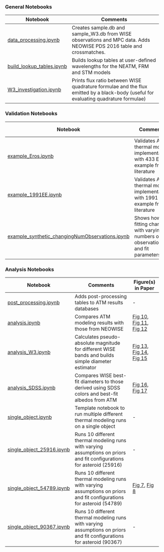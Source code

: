 ### General Notebooks
| Notebook |  Comments | 
|---|---|
| [data_processing.ipynb](https://github.com/moeyensj/atm/blob/master/notebooks/data_processing.ipynb) | Creates sample.db and sample_W3.db from WISE observations and MPC data.  Adds NEOWISE PDS 2016 table and crossmatches. |
| [build_lookup_tables.ipynb](https://github.com/moeyensj/atm/blob/master/notebooks/build_lookup_tables.ipynb) | Builds lookup tables at user-defined wavelengths for  the NEATM, FRM and STM models|
| [W3_investigation.ipynb](https://github.com/moeyensj/atm/blob/master/notebooks/W3_investigation.ipynb) | Prints flux ratio between WISE quadrature formulae and the flux emitted by a black-body (useful for evaluating quadrature formulae) | 

### Validation Notebooks
| Notebook | Comments | Figure(s) in Paper |
|---|---|---|
|[example_Eros.ipynb](https://github.com/moeyensj/atm/blob/master/notebooks/validation/example_Eros.ipynb)| Validates ATM thermal model implementation with 433 Eros example from literature | [Fig 5](https://github.com/moeyensj/atm/blob/master/notebooks/plots/validation_Eros.png) |
|[example_1991EE.ipynb](https://github.com/moeyensj/atm/blob/master/notebooks/validation/example_1991EE.ipynb)| Validates ATM thermal model implementation with 1991 EE example from literature | [Fig 6](https://github.com/moeyensj/atm/blob/master/notebooks/plots/validation_1991EE.png) |
|[example_synthetic_changingNumObservations.ipynb](https://github.com/moeyensj/atm/blob/master/notebooks/validation/example_synthetic_changingNumObservations.ipynb)| Shows how fitting changes with varying numbers of observations and fit parameters | [Fig 1](https://github.com/moeyensj/atm/blob/master/notebooks/plots/validation_synthetic_1obs_2param_SEDs.png), [Fig 2](https://github.com/moeyensj/atm/blob/master/notebooks/plots/validation_synthetic_1obs_2param_NEATM_corner.png), [Fig 3](https://github.com/moeyensj/atm/blob/master/notebooks/plots/validation_synthetic_1obs_3param_NEATM_corner.png), [Fig 4](https://github.com/moeyensj/atm/blob/master/notebooks/plots/validation_synthetic_25obs_3param_NEATM_corner.png) | |

### Analysis Notebooks
| Notebook | Comments | Figure(s) in Paper |
|---|---|---|
|[post_processing.ipynb](https://github.com/moeyensj/atm/blob/master/notebooks/analysis/post_processing.ipynb) | Adds post-processing tables to ATM results databases | - |
|[analysis.ipynb](https://github.com/moeyensj/atm/blob/master/notebooks/analysis/analysis.ipynb)| Compares ATM modeling results with those from NEOWISE | [Fig 10](https://github.com/moeyensj/atm/blob/master/notebooks/plots/chi2_num_obs.png), [Fig 11](https://github.com/moeyensj/atm/blob/master/notebooks/plots/diameter_emissivity_albedo.png), [Fig 12](https://github.com/moeyensj/atm/blob/master/notebooks/plots/CCD_tracks.png)   |
|[analysis_W3.ipynb](https://github.com/moeyensj/atm/blob/master/notebooks/analysis/analysis_W3.ipynb) | Calculates pseudo-absolute magnitude for different WISE bands and builds simple diameter estimator | [Fig 13](https://github.com/moeyensj/atm/blob/master/notebooks/plots/M3_color_albedo.png), [Fig 14](https://github.com/moeyensj/atm/blob/master/notebooks/plots/W3_estimator.png), [Fig 15](https://github.com/moeyensj/atm/blob/master/notebooks/plots/W3_estimator_codes.png) | 
|[analysis_SDSS.ipynb](https://github.com/moeyensj/atm/blob/master/notebooks/analysis/analysis_SDSS.ipynb) | Compares WISE best-fit diameters to those derived using SDSS colors and best-fit albedos from ATM | [Fig 16](https://github.com/moeyensj/atm/blob/master/notebooks/plots/SDSS_diameter_albedo.png), [Fig 17](https://github.com/moeyensj/atm/blob/master/notebooks/plots/SDSS_metallic.png)|
|[single_object.ipynb](https://github.com/moeyensj/atm/blob/master/notebooks/analysis/single_object.ipynb) | Template notebook to run multiple different thermal modeling runs on a single object | - |
|[single_object_25916.ipynb](https://github.com/moeyensj/atm/blob/master/notebooks/analysis/single_object_25916.ipynb) | Runs 10 different thermal modeling runs with varying assumptions on priors and fit configurations for asteroid (25916) | - |
|[single_object_54789.ipynb](https://github.com/moeyensj/atm/blob/master/notebooks/analysis/single_object_54789.ipynb) | Runs 10 different thermal modeling runs with varying assumptions on priors and fit configurations for asteroid (54789) | [Fig 7](https://github.com/moeyensj/atm/blob/master/notebooks/plots/54789_run4b_NEATM_WISE_corner.png), [Fig 8](https://github.com/moeyensj/atm/blob/master/notebooks/plots/54789_run4a_NEATM_WISE_corner.png) |
|[single_object_90367.ipynb](https://github.com/moeyensj/atm/blob/master/notebooks/analysis/single_object_90367.ipynb) | Runs 10 different thermal modeling runs with varying assumptions on priors and fit configurations for asteroid (90367) | - |
